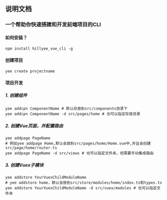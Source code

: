 ## 说明文档

### 一个帮助你快速搭建和开发前端项目的CLI

#### 如何安装？

```shell
npm install hillyee_vue_cli -g
```

#### 创建项目

```shell
yee create projectname
```

#### 项目开发

##### 1. 创建组件

```shell
yee addcpn ComponentName # 默认存放到src/components目录下
yee addcpn ComponentName -d src/pages/home # 也可以指定存放目录
```

##### 2. 创建Vue页面，并配置路由

```
yee addpage PageName 
# 例如yee addpage Home,默认会放到src/pages/home/Home.vue中,并且会创建src/page/home/router.ts
yee addpage PageName -d src/views # 也可以指定文件夹，但需要手动集成路由
```

##### 3. 创建Vuex子模块

```shell
yee addstore YourVuexChildModuleName 
# yee addstore home，默认会放到src/store/modules/home/index.ts和types.ts
yee addstore YourVuexChildModuleName -d src/vuex/modules # 也可以指定文件夹
```